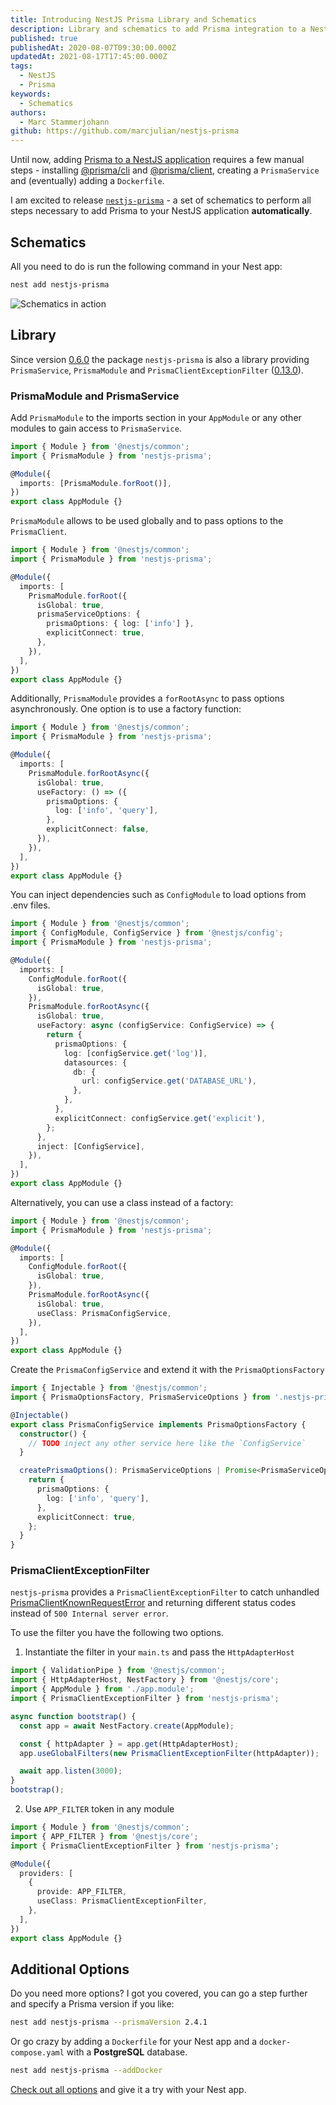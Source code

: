 ```yaml
---
title: Introducing NestJS Prisma Library and Schematics
description: Library and schematics to add Prisma integration to a NestJS application  
published: true
publishedAt: 2020-08-07T09:30:00.000Z
updatedAt: 2021-08-17T17:45:00.000Z
tags:
  - NestJS
  - Prisma
keywords:
  - Schematics
authors:
  - Marc Stammerjohann
github: https://github.com/marcjulian/nestjs-prisma
---
```


Until now, adding [Prisma to a NestJS application](https://notiz.dev/blog/how-to-connect-nestjs-with-prisma) requires a few manual steps - installing [@prisma/cli](https://www.prisma.io/docs/reference/tools-and-interfaces/prisma-cli/command-reference) and [@prisma/client](https://github.com/prisma/prisma-client-js), creating a `PrismaService` and (eventually) adding a `Dockerfile`.

I am excited to release [`nestjs-prisma`](https://github.com/marcjulian/nestjs-prisma) - a set of schematics to perform all steps necessary to add Prisma to your NestJS application **automatically**.

<div shortcode="repo" repo="marcjulian/nestjs-prisma"></div>

## Schematics

All you need to do is run the following command in your Nest app:

<div shortcode="code" tabs="BASH">

```bash
nest add nestjs-prisma
```

</div>

<div shortcode="figure" caption="Schematics in action">

![Schematics in action](assets/img/blog/nestjs-prisma-schematics/schematics-in-action.gif)

</div>

## Library

Since version [0.6.0](https://github.com/marcjulian/nestjs-prisma/releases/tag/v0.6.0) the package `nestjs-prisma` is also a library providing `PrismaService`, `PrismaModule` and `PrismaClientExceptionFilter` ([0.13.0](https://github.com/marcjulian/nestjs-prisma/releases/tag/v0.13.0)).

### PrismaModule and PrismaService

Add `PrismaModule` to the imports section in your `AppModule` or any other modules to gain access to `PrismaService`.

<div shortcode="code" tabs="app.module.ts">

```ts
import { Module } from '@nestjs/common';
import { PrismaModule } from 'nestjs-prisma';

@Module({
  imports: [PrismaModule.forRoot()],
})
export class AppModule {}
```

</div>

`PrismaModule` allows to be used globally and to pass options to the `PrismaClient`.

<div shortcode="code" tabs="app.module.ts">

```ts
import { Module } from '@nestjs/common';
import { PrismaModule } from 'nestjs-prisma';

@Module({
  imports: [
    PrismaModule.forRoot({
      isGlobal: true,
      prismaServiceOptions: {
        prismaOptions: { log: ['info'] },
        explicitConnect: true,
      },
    }),
  ],
})
export class AppModule {}
```

</div>

Additionally, `PrismaModule` provides a `forRootAsync` to pass options asynchronously. One option is to use a factory function:

<div shortcode="code" tabs="app.module.ts">

```ts
import { Module } from '@nestjs/common';
import { PrismaModule } from 'nestjs-prisma';

@Module({
  imports: [
    PrismaModule.forRootAsync({
      isGlobal: true,
      useFactory: () => ({
        prismaOptions: {
          log: ['info', 'query'],
        },
        explicitConnect: false,
      }),
    }),
  ],
})
export class AppModule {}
```

</div>

You can inject dependencies such as `ConfigModule` to load options from .env files.

<div shortcode="code" tabs="app.module.ts">

```ts
import { Module } from '@nestjs/common';
import { ConfigModule, ConfigService } from '@nestjs/config';
import { PrismaModule } from 'nestjs-prisma';

@Module({
  imports: [
    ConfigModule.forRoot({
      isGlobal: true,
    }),
    PrismaModule.forRootAsync({
      isGlobal: true,
      useFactory: async (configService: ConfigService) => {
        return {
          prismaOptions: {
            log: [configService.get('log')],
            datasources: {
              db: {
                url: configService.get('DATABASE_URL'),
              },
            },
          },
          explicitConnect: configService.get('explicit'),
        };
      },
      inject: [ConfigService],
    }),
  ],
})
export class AppModule {}
```

</div>

Alternatively, you can use a class instead of a factory:

<div shortcode="code" tabs="app.module.ts">

```ts
import { Module } from '@nestjs/common';
import { PrismaModule } from 'nestjs-prisma';

@Module({
  imports: [
    ConfigModule.forRoot({
      isGlobal: true,
    }),
    PrismaModule.forRootAsync({
      isGlobal: true,
      useClass: PrismaConfigService,
    }),
  ],
})
export class AppModule {}
```

</div>

Create the `PrismaConfigService` and extend it with the `PrismaOptionsFactory`

<div shortcode="code" tabs="prisma-config.service.ts">

```ts
import { Injectable } from '@nestjs/common';
import { PrismaOptionsFactory, PrismaServiceOptions } from '.nestjs-prisma';

@Injectable()
export class PrismaConfigService implements PrismaOptionsFactory {
  constructor() {
    // TODO inject any other service here like the `ConfigService`
  }

  createPrismaOptions(): PrismaServiceOptions | Promise<PrismaServiceOptions> {
    return {
      prismaOptions: {
        log: ['info', 'query'],
      },
      explicitConnect: true,
    };
  }
}
```

</div>

### PrismaClientExceptionFilter

`nestjs-prisma` provides a `PrismaClientExceptionFilter` to catch unhandled [PrismaClientKnownRequestError](https://www.prisma.io/docs/reference/api-reference/error-reference#prisma-client-query-engine) and returning different status codes instead of `500 Internal server error`.

To use the filter you have the following two options.

1. Instantiate the filter in your `main.ts` and pass the `HttpAdapterHost`


<div shortcode="code" tabs="main.ts">

```ts
import { ValidationPipe } from '@nestjs/common';
import { HttpAdapterHost, NestFactory } from '@nestjs/core';
import { AppModule } from './app.module';
import { PrismaClientExceptionFilter } from 'nestjs-prisma';

async function bootstrap() {
  const app = await NestFactory.create(AppModule);

  const { httpAdapter } = app.get(HttpAdapterHost);
  app.useGlobalFilters(new PrismaClientExceptionFilter(httpAdapter));

  await app.listen(3000);
}
bootstrap();
```

</div>

2. Use `APP_FILTER` token in any module

<div shortcode="code" tabs="app.module.ts">

```ts
import { Module } from '@nestjs/common';
import { APP_FILTER } from '@nestjs/core';
import { PrismaClientExceptionFilter } from 'nestjs-prisma';

@Module({
  providers: [
    {
      provide: APP_FILTER,
      useClass: PrismaClientExceptionFilter,
    },
  ],
})
export class AppModule {}
```

</div>

## Additional Options

Do you need more options? I got you covered, you can go a step further and specify a Prisma version if you like:

<div shortcode="code" tabs="BASH">

```bash
nest add nestjs-prisma --prismaVersion 2.4.1
```

</div>

Or go crazy by adding a `Dockerfile` for your Nest app and a `docker-compose.yaml` with a **PostgreSQL** database.

<div shortcode="code" tabs="BASH">

```bash
nest add nestjs-prisma --addDocker
```

</div>

[Check out all options](https://github.com/marcjulian/nestjs-prisma#additional-options) and give it a try with your Nest app.
